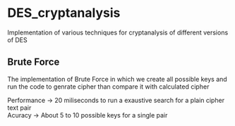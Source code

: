 # DES_cryptanalysis
Implementation of various techniques for cryptanalysis of different versions of DES

## Brute Force
The implementation of Brute Force in which we create all possible keys and run the code to genrate cipher than compare it with calculated cipher

Performance -> 20 miliseconds to run a exaustive search for a plain cipher text pair<br>
Acuracy -> About 5 to 10 possible keys for a single pair
